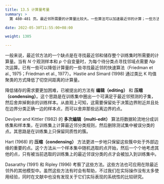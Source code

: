 ```yaml
---
title: 13.5 计算量考量
summary: >
  第 480-481 页。最近邻所需要的计算量比较大。一些算法可以加速最近邻的计算；一些方法可缩减所需的训练集从而降低储存量。

date: 2022-05-30T11:55:00+08:00

weight: 1305

---
```


一般来说，最近邻方法的一个缺点是在寻找最近邻和储存整个训练集时所需要的计算量。当有 $N$ 个观测样本和 $p$ 个自变量时，为每个待分类点寻找邻域点需要 $Np$ 次运算。已有一些可以降低计算量的一些寻找最近邻的快速算法（Friedman et al., 1975；Friedman et al., 1977）。Hastie and Simard (1998) 通过类比 K 均值聚类的方式降低了切空间距离的计算量。

降低储存的需求要更加困难，已被提出的方法有 **编辑（editing）** 和 **压缩（condensing）**。这个思路是在训练集中圈出一个可满足于最近邻预测的子集，然后舍弃掉剩余的训练样本。从直观上可知，这需要保留处于决策边界附近并且处在边界分类正确一边的样本点，而可以舍弃那些远离边界的点。

Devijver and Kittler (1982) 的 **多次编辑（multi-edit）** 算法将数据轮流地分成训练集和样本集，在训练集上计算最近邻分类规则，然后删除测试集中被误分类的点。其思路是在训练集上只保留同质性的簇。

Hart (1968) 的 **压缩（condensing）** 方法更进一步地只保留这些簇中处于外部边缘的重要的点。这个方法从一个样本集中随机选取的点开始，然后一个个地考虑其他的点，只有被当前选取的训练集上的最近邻误分类的点才会被加入到训练集中。

Dasarathy (1991) 和 Ripley (1996) 考察了这些方法。这些方法也可应用在除最近邻外的其他模型中。虽然这些方法有时会有帮助，不过我们在实际操作没有太多使用经验，同时在文献中也没有发现关于它们实际表现的系统性的比较研究。
